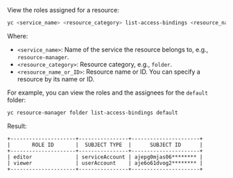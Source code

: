 View the roles assigned for a resource:

```bash
yc <service_name> <resource_category> list-access-bindings <resource_name_or_ID>
```

Where:

* `<service_name>`: Name of the service the resource belongs to, e.g., `resource-manager`.
* `<resource_category>`: Resource category, e.g., `folder`.
* `<resource_name_or_ID>`: Resource name or ID. You can specify a resource by its name or ID.

For example, you can view the roles and the assignees for the `default` folder:

```bash
yc resource-manager folder list-access-bindings default
```

Result:

```text
+---------------------+----------------+----------------------+
|       ROLE ID       |  SUBJECT TYPE  |      SUBJECT ID      |
+---------------------+----------------+----------------------+
| editor              | serviceAccount | ajepg0mjas06******** |
| viewer              | userAccount    | aje6o61dvog2******** |
+---------------------+----------------+----------------------+
```
